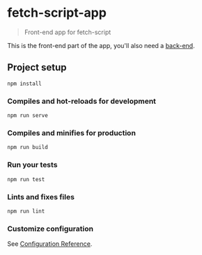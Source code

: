 # fetch-script-app

> Front-end app for fetch-script

This is the front-end part of the app, you'll also need a [back-end](https://github.com/lipsumar/fetch-script-server).


## Project setup
```
npm install
```

### Compiles and hot-reloads for development
```
npm run serve
```

### Compiles and minifies for production
```
npm run build
```

### Run your tests
```
npm run test
```

### Lints and fixes files
```
npm run lint
```

### Customize configuration
See [Configuration Reference](https://cli.vuejs.org/config/).
